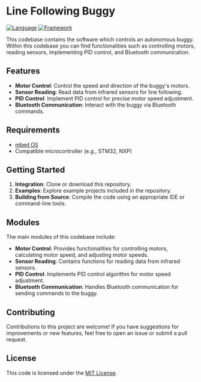 # Line Following Buggy

[![Language](https://img.shields.io/badge/language-C%2B%2B-blue)](https://www.cplusplus.com/)
[![Framework](https://img.shields.io/badge/framework-Mbed-blue)](https://www.mbed.com/)

This codebase contains the software which controls an autonomous buggy. Within this codebase you can find functionalities such as controlling motors, reading sensors, implementing PID control, and Bluetooth communication.

## Features

- **Motor Control**: Control the speed and direction of the buggy's motors.
- **Sensor Reading**: Read data from infrared sensors for line following.
- **PID Control**: Implement PID control for precise motor speed adjustment.
- **Bluetooth Communication**: Interact with the buggy via Bluetooth commands.

## Requirements

- [mbed OS](https://os.mbed.com/)
- Compatible microcontroller (e.g., STM32, NXP)

## Getting Started

1. **Integration**: Clone or download this repository.
2. **Examples**: Explore example projects included in the repository.
3. **Building from Source**: Compile the code using an appropriate IDE or command-line tools.

## Modules

The main modules of this codebase include:

- **Motor Control**: Provides functionalities for controlling motors, calculating motor speed, and adjusting motor speeds.
- **Sensor Reading**: Contains functions for reading data from infrared sensors.
- **PID Control**: Implements PID control algorithm for motor speed adjustment.
- **Bluetooth Communication**: Handles Bluetooth communication for sending commands to the buggy.

## Contributing

Contributions to this project are welcome! If you have suggestions for improvements or new features, feel free to open an issue or submit a pull request.

## License

This code is licensed under the [MIT License](LICENSE).
